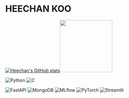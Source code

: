 <!--
**kooqooo/kooqooo** is a ✨ _special_ ✨ repository because its `README.md` (this file) appears on your GitHub profile.

Here are some ideas to get you started:

- 🔭 I’m currently working on ...
- 🌱 I’m currently learning ...
- 👯 I’m looking to collaborate on ...
- 🤔 I’m looking for help with ...
- 💬 Ask me about ...
- 📫 How to reach me: ...
- 😄 Pronouns: ...
- ⚡ Fun fact: ...
-->
# HEECHAN KOO
<a href="https://github.com/kooqooo/">

![Heechan's GitHub stats](https://github-readme-stats.vercel.app/api?username=kooqooo&show_icons=true&theme=dark&count_private=true&hide_title=true&rank_icon=percentile&detail=true)[<img height=165 src="http://mazassumnida.wtf/api/generate_badge?boj=tankgewehr"/>](https://solved.ac/tankgewehr)
<!--
  ![Top Langs](https://github-readme-stats.vercel.app/api/top-langs/?username=kooqooo&theme=dark&layout=donut&hide_title=true&private=true&hide=jupyter%20notebook&langs_count=8&size_weight=0.5&count_weight=0.5)
-->

<!--
## Language
-->

![Python](https://img.shields.io/badge/Python-3776AB.svg?&style=flat-square&logo=Python&logoColor=white)
![C](https://img.shields.io/badge/C-A8B9CC.svg?&style=flat-square&logo=C&logoColor=white)

![FastAPI](https://img.shields.io/badge/FastAPI-009688.svg?&style=flat-square&logo=FastAPI&logoColor=white)
![MongoDB](https://img.shields.io/badge/MongoDB-47A248.svg?&style=flat-square&logo=MongoDB&logoColor=white)
![MLflow](https://img.shields.io/badge/MLflow-0194E2.svg?&style=flat-square&logo=MLflow&logoColor=white)
![PyTorch](https://img.shields.io/badge/PyTorch-EE4C2C.svg?&style=flat-square&logo=PyTorch&logoColor=white)
![Streamlit](https://img.shields.io/badge/Streamlit-FF4B4B.svg?&style=flat-square&logo=Streamlit&logoColor=white)
